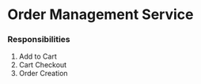 # Order Management Service

### Responsibilities

1. Add to Cart
2. Cart Checkout 
3. Order Creation
